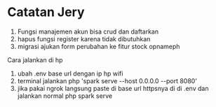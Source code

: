 # Catatan Jery
1. Fungsi manajemen akun bisa crud dan daftarkan
2. hapus fungsi register karena tidak dibutuhkan
3. migrasi ajukan form perubahan ke fitur stock opnameph


Cara jalankan di hp
1. ubah .env base url dengan ip  hp wifi
2. terminal jalankan php 'spark serve --host 0.0.0.0 --port 8080'
3. jika pakai ngrok langsung paste di base url httpsnya di di .env dan jalankan normal php spark serve